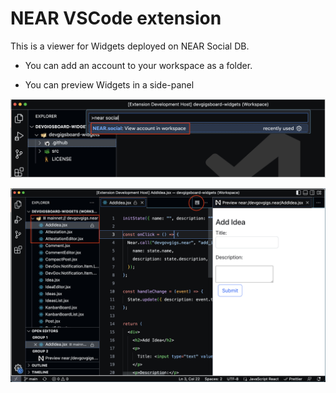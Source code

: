 # NEAR VSCode extension

This is a viewer for Widgets deployed on NEAR Social DB.

- You can add an account to your workspace as a folder.

- You can preview Widgets in a side-panel

![alt text](./readme/readme1.png)


![alt text](./readme/readme2.png)
